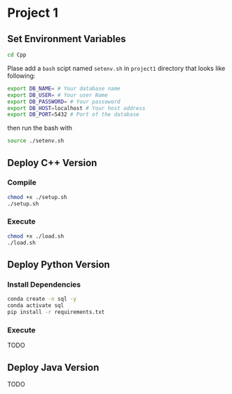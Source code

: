 # Project 1
## Set Environment Variables
```bash
cd Cpp
```
Plase add a `bash` scipt named `setenv.sh` in `project1` directory that looks like following:
```bash
export DB_NAME= # Your database name
export DB_USER= # Your user Name
export DB_PASSWORD= # Your passoword
export DB_HOST=localhost # Your host address
export DB_PORT=5432 # Port of the database
```
then run the bash with
```bash
source ./setenv.sh
```

## Deploy C++ Version
### Compile
```bash
chmod +x ./setup.sh
./setup.sh
```

### Execute
```bash
chmod +x ./load.sh
./load.sh
```

## Deploy Python Version
### Install Dependencies
```bash
conda create -n sql -y
conda activate sql
pip install -r requirements.txt
```

### Execute
TODO

## Deploy Java Version
TODO